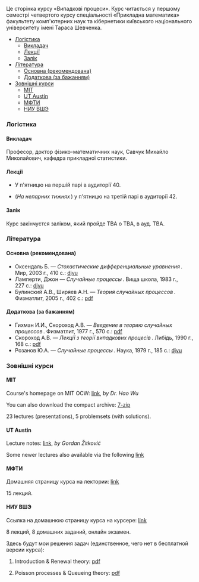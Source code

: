 Це сторінка курсу &laquo;Випадкові процеси&raquo;. Курс читається у першому семестрі четвертого курсу спеціальності &laquo;Прикладна математика&raquo; факультету комп'ютерних наук та кібернетики київського національного університету імені Тараса Шевченка.

<!-- MarkdownTOC -->

- [Логістика](#%D0%9B%D0%BE%D0%B3%D1%96%D1%81%D1%82%D0%B8%D0%BA%D0%B0)
    - [Викладач](#%D0%92%D0%B8%D0%BA%D0%BB%D0%B0%D0%B4%D0%B0%D1%87)
    - [Лекції](#%D0%9B%D0%B5%D0%BA%D1%86%D1%96%D1%97)
    - [Залік](#%D0%97%D0%B0%D0%BB%D1%96%D0%BA)
- [Література](#%D0%9B%D1%96%D1%82%D0%B5%D1%80%D0%B0%D1%82%D1%83%D1%80%D0%B0)
    - [Основна \(рекомендована\)](#%D0%9E%D1%81%D0%BD%D0%BE%D0%B2%D0%BD%D0%B0-%D1%80%D0%B5%D0%BA%D0%BE%D0%BC%D0%B5%D0%BD%D0%B4%D0%BE%D0%B2%D0%B0%D0%BD%D0%B0)
    - [Додаткова \(за бажанням\)](#%D0%94%D0%BE%D0%B4%D0%B0%D1%82%D0%BA%D0%BE%D0%B2%D0%B0-%D0%B7%D0%B0-%D0%B1%D0%B0%D0%B6%D0%B0%D0%BD%D0%BD%D1%8F%D0%BC)
- [Зовнішні курси](#%D0%97%D0%BE%D0%B2%D0%BD%D1%96%D1%88%D0%BD%D1%96-%D0%BA%D1%83%D1%80%D1%81%D0%B8)
    - [MIT](#mit)
    - [UT Austin](#ut-austin)
    - [МФТИ](#%D0%9C%D0%A4%D0%A2%D0%98)
    - [НИУ ВШЭ](#%D0%9D%D0%98%D0%A3-%D0%92%D0%A8%D0%AD)

<!-- /MarkdownTOC -->


<a id="%D0%9B%D0%BE%D0%B3%D1%96%D1%81%D1%82%D0%B8%D0%BA%D0%B0"></a>
### Логістика

<a id="%D0%92%D0%B8%D0%BA%D0%BB%D0%B0%D0%B4%D0%B0%D1%87"></a>
#### Викладач

Професор, доктор фізико-математичних наук, Савчук Михайло Миколайович, кафедра прикладної статистики.

<a id="%D0%9B%D0%B5%D0%BA%D1%86%D1%96%D1%97"></a>
#### Лекції

- У п'ятницю на першій парі в аудиторії 40.

- (_На непарних тижнях_&thinsp;) у п'ятницю на третій парі в аудиторії 42.

<a id="%D0%97%D0%B0%D0%BB%D1%96%D0%BA"></a>
#### Залік

Курс закінчуєтся заліком, який пройде TBA о TBA, в ауд. TBA. 

<a id="%D0%9B%D1%96%D1%82%D0%B5%D1%80%D0%B0%D1%82%D1%83%D1%80%D0%B0"></a>
### Література

<a id="%D0%9E%D1%81%D0%BD%D0%BE%D0%B2%D0%BD%D0%B0-%D1%80%D0%B5%D0%BA%D0%BE%D0%BC%D0%B5%D0%BD%D0%B4%D0%BE%D0%B2%D0%B0%D0%BD%D0%B0"></a>
#### Основна (рекомендована)

- Оксендаль Б. &mdash; _Стохастические дифференциальные уравнения_&thinsp;. Мир, 2003&nbsp;г., 410&nbsp;с.: [djvu](Оксендаль-Б.-Стохастические-дифференциальные-уравнения-Мир-2003.djvu)
- Ламперти, Джон &mdash; _Случайные процессы_&thinsp;. Вища школа, 1983&nbsp;г., 227&nbsp;с.: [djvu](Ламперти,-Джон-Случайные-процессы.-Обзор-математической-теории-Вища-школа-1983.djvu)
- Булинский А.В., Ширяев А.Н. &mdash; _Теория случайных процессов_&thinsp;. Физматлит, 2005&nbsp;г., 402&nbsp;с.: [pdf](Булинский-А.В.,-Ширяев-А.Н.-Теория-случайных-процессов-Физматлит-2005.pdf)

<a id="%D0%94%D0%BE%D0%B4%D0%B0%D1%82%D0%BA%D0%BE%D0%B2%D0%B0-%D0%B7%D0%B0-%D0%B1%D0%B0%D0%B6%D0%B0%D0%BD%D0%BD%D1%8F%D0%BC"></a>
#### Додаткова (за бажанням)

- Гихман И.И., Скороход А.В. &mdash; _Введение в теорию случайных процессов_&thinsp;. Физматлит, 1977&nbsp;г., 570&nbsp;с.: [pdf](Гихман-И.И.,-Скороход-А.В.-Введение-теорию-случайных-процессов-Физматлит-1977.pdf)
- Скороход А.В. &mdash; _Лекції з теорії випадкових процесів_&thinsp;. Либідь, 1990&nbsp;г., 168&nbsp;с.: [pdf](Скороход-А.В.-Лекції-з-теорії-випадкових-процесів-Либідь-1990.pdf)
- Розанов Ю.А. &mdash; _Случайные процессы_&thinsp;. Наука, 1979&nbsp;г., 185&nbsp;с.: [djvu](Розанов-Ю.А.-Случайные-процессы-Наука-1979.djvu)

<a id="%D0%97%D0%BE%D0%B2%D0%BD%D1%96%D1%88%D0%BD%D1%96-%D0%BA%D1%83%D1%80%D1%81%D0%B8"></a>
### Зовнішні курси

<a id="mit"></a>
#### MIT

Course's homepage on MIT OCW: [link](https://ocw.mit.edu/courses/mathematics/18-445-introduction-to-stochastic-processes-spring-2015/), _by Dr. Hao Wu_

You can also download the compact archive: [7-zip](18-445-Introduction-to-Stochastic-Processes-Spring'15/all.7z)

23 lectures (presentations), 5 problemsets (with solutions).

<a id="ut-austin"></a>
#### UT Austin

Lecture notes: [link](https://web.ma.utexas.edu/users/gordanz/notes/introduction_to_stochastic_processes.pdf), _by Gordan Žitković_

Some newer lectures also available via the following [link](https://web.ma.utexas.edu/users/gordanz/lecture_notes_page.html)

<a id="%D0%9C%D0%A4%D0%A2%D0%98"></a>
#### МФТИ

Домашняя страницу курса на лектории: [link](https://lectoriy.mipt.ru/course/Maths-StochasticProcesses-15L)

15 лекций.

<a id="%D0%9D%D0%98%D0%A3-%D0%92%D0%A8%D0%AD"></a>
#### НИУ ВШЭ

Ссылка на домашнюю страницу курса на курсере: [link](https://www.coursera.org/learn/stochasticprocesses/home/welcome)

8 лекций, 8 домашних заданий, онлайн экзамен.

Здесь будут мои решения задач (единственное, чего нет в бесплатной версии курса):

1. Introduction &amp; Renewal theory: [pdf](hse/1_sol.pdf)

2. Poisson processes &amp; Queueing theory: [pdf](hse/2_sol.pdf)
